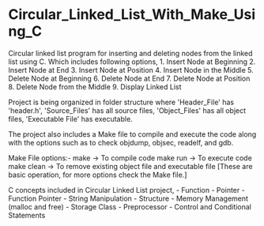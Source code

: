 # Circular_Linked_List_With_Make_Using_C

Circular linked list program for inserting and deleting nodes from the linked list using C. Which includes following options,
    1. Insert Node at Beginning
    2. Insert Node at End
    3. Insert Node at Position
    4. Insert Node in the Middle
    5. Delete Node at Beginning
    6. Delete Node at End
    7. Delete Node at Position
    8. Delete Node from the Middle
    9. Display Linked List

Project is being organized in folder structure where 'Header_File' has 'header.h', 'Source_Files' has all source files, 'Object_Files' has all object files, 'Executable File' has executable.

The project also includes a Make file to compile and execute the code along with the options such as to check objdump, objsec, readelf, and gdb.

Make File options:-
make -> To compile code
make run -> To execute code
make clean -> To remove existing object file and executable file
[These are basic operation, for more options check the Make file.]

C concepts included in Circular Linked List project,
    - Function
    - Pointer
    - Function Pointer
    - String Manipulation
    - Structure
    - Memory Management (malloc and free)
    - Storage Class
    - Preprocessor
    - Control and Conditional Statements
